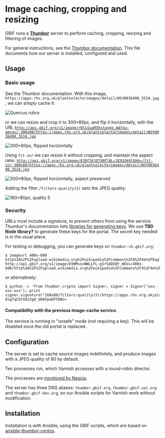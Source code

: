 # Image caching, cropping and resizing

GBIF runs a **[Thumbor](http://thumbor.org)** server to perform caching, cropping, resizing and filtering of images.

For general instructions, see the [Thumbor documentation](http://thumbor.readthedocs.io/).  This file documents how our server is installed, configured and used.

## Usage

### Basic usage

See the Thumbor documentation.  With this image, `https://apps.rhs.org.uk/plantselectorimages/detail/WSY0036490_3534.jpg`, we can simply cache it:

![Quercus rubra](http://api.gbif.org/v1/image/_vNy8HhjLsRikGe3yDjxx7y__IM=/https://apps.rhs.org.uk/plantselectorimages/detail/WSY0036490_3534.jpg)

or we can resize and crop it to 300×80px, and flip it horizontally, with the URL [`http://api.gbif.org/v1/image/rDlLGuaR5hxtaygg_AAYzw-amcg=/-300x80/https://apps.rhs.org.uk/plantselectorimages/detail/WSY0036490_3534.jpg`](http://api.gbif.org/v1/image/rDlLGuaR5hxtaygg_AAYzw-amcg=/-300x80/https://apps.rhs.org.uk/plantselectorimages/detail/WSY0036490_3534.jpg)

![300×80px, flipped horizontally](http://api.gbif.org/v1/image/rDlLGuaR5hxtaygg_AAYzw-amcg=/-300x80/https://apps.rhs.org.uk/plantselectorimages/detail/WSY0036490_3534.jpg)

Using `fit-in/` we can resize it without cropping, and maintain the aspect ratio: [`http://api.gbif.org/v1/image/8JRfI6JDTXNflBLc3E91Ok9lEHk=/fit-in/-300x80/https://apps.rhs.org.uk/plantselectorimages/detail/WSY0036490_3534.jpg`](http://api.gbif.org/v1/image/8JRfI6JDTXNflBLc3E91Ok9lEHk=/fit-in/-300x80/https://apps.rhs.org.uk/plantselectorimages/detail/WSY0036490_3534.jpg)

![300×80px, flipped horizontally, aspect preserved](http://api.gbif.org/v1/image/8JRfI6JDTXNflBLc3E91Ok9lEHk=/fit-in/-300x80/https://apps.rhs.org.uk/plantselectorimages/detail/WSY0036490_3534.jpg)

Adding the filter `/filters:quality(5)` sets the JPEG quality:

![160×80px, quality 5](http://api.gbif.org/v1/image/digfqCbtXm23gd_bDAVpwbPtKBs=/160x80/filters:quality(5)/https://apps.rhs.org.uk/plantselectorimages/detail/WSY0036490_3534.jpg)

### Security

URLs must include a signature, to prevent others from using the service.  Thumbor's documentation lists [libraries for generating keys](http://thumbor.readthedocs.io/en/latest/libraries.html).  We use **TBD Node library?** to generate these keys for the portal.  The secret key needed is in the usual place.

For testing or debugging, you can generate keys on `thumbor-vh.gbif.org`:

```
$ imageurl 400x-600 http%3A%2F%2Fupload.wikimedia.org%2Fwikipedia%2Fcommons%2F4%2F4e%2FEagle_beak_sideview_A.jpg
http://api.gbif.org/v1/image/E99MssnWWLLFL-g5rS4DXQY_mEU=/400x-600/http%3A%2F%2Fupload.wikimedia.org%2Fwikipedia%2Fcommons%2F4%2F4e%2FEagle_beak_sideview_A.jpg
```

or alternatively:

```
$ python -c 'from thumbor.crypto import Signer; signer = Signer("xxx-xxx-xxx"); print signer.signature("160x80/filters:quality(5)/https://apps.rhs.org.uk/plantselectorimages/detail/WSY0036490_3534.jpg")'
digfqCbtXm23gd_bDAVpwbPtKBs=
```

#### Compatibility with the previous image-cache service.

The service is running in "unsafe" mode (not requiring a key).  This will be disabled once the old portal is replaced.

## Configuration

The server is set to cache source images indefinitely, and produce images with a JPEG quality of 80 by default.

Ten processes run, which Varnish accesses with a round-robin director.

The processes are [monitored by Nagios](http://manager.gbif.org/nagios/cgi-bin/status.cgi?host=thumbor-vh).

The server has three DNS aliases: `thumbor.gbif.org`, `thumbor.gbif-uat.org` and `thumbor.gbif-dev.org`, so our Ansible scripts for Varnish work without modification.

## Installation

Installation is with Ansible, using the GBIF scripts, which are based on [ansible-thumbor-centos](https://github.com/lloydmeta/ansible-thumbor-centos/).
